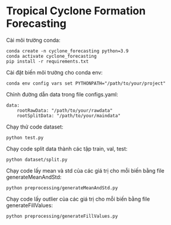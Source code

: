 # Tropical Cyclone Formation Forecasting

Cài môi trường conda: 
```
conda create -n cyclone_forecasting python=3.9
conda activate cyclone_forecasting
pip install -r requirements.txt
```

Cài đặt biến môi trường cho conda env: 
```
conda env config vars set PYTHONPATH="/path/to/your/project"
```

Chỉnh đường dẫn data trong file configs.yaml: 
```
data:
    rootRawData: "/path/to/your/rawdata"
    rootSplitData: "/path/to/your/maindata"
```

Chạy thử code dataset: 
```
python test.py
```

Chạy code split data thành các tập train, val, test:
```
python dataset/split.py
```

Chạy code lấy mean và std của các giá trị cho mỗi biến bằng file generateMeanAndStd:
```
python preprocessing/generateMeanAndStd.py
```

Chạy code lấy outlier của các giá trị cho mỗi biến bằng file generateFillValues:
```
python preprocessing/generateFillValues.py
```
